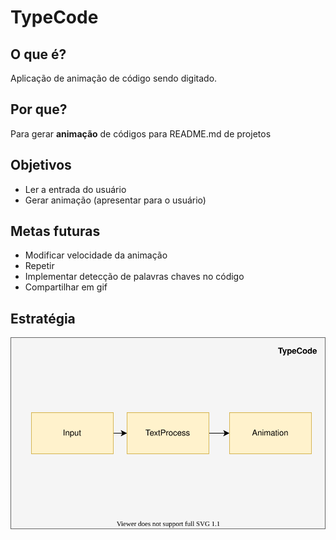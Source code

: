 # TypeCode

## O que é?
Aplicação de animação de código sendo digitado.

## Por que?
Para gerar **animação** de códigos para README.md de projetos

## Objetivos
- Ler a entrada do usuário
- Gerar animação (apresentar para o usuário)

## Metas futuras
- Modificar velocidade da animação 
- Repetir
- Implementar detecção de palavras chaves no código
- Compartilhar em gif 

## Estratégia
![Estratégia](./assets/Typecode.svg)
